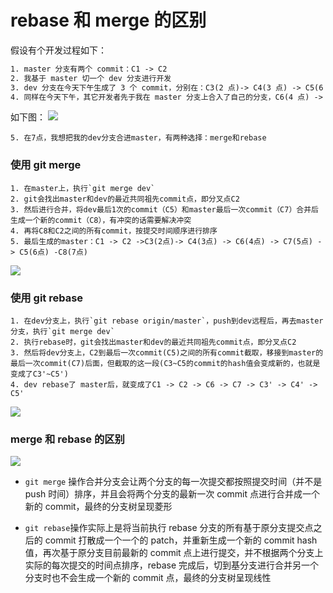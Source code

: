 # rebase 和 merge 的区别
假设有个开发过程如下：
```html
1. master 分支有两个 commit：C1 -> C2
2. 我基于 master 切一个 dev 分支进行开发
3. dev 分支在今天下午生成了 3 个 commit，分别在：C3(2 点)-> C4(3 点) -> C5(6 点)
4. 同样在今天下午，其它开发者先于我在 master 分支上合入了自己的分支，C6(4 点) -> C7(5 点)，所以远程的 master 就变成了 C1 -> C2 -> C6(4 点) -> C7(5 点)
```
如下图：
![](https://chao31.github.io/pics/img/202304061641976.jpg)
```
5. 在7点，我想把我的dev分支合进master，有两种选择：merge和rebase
```

### 使用 git merge
```
1. 在master上，执行`git merge dev`
2. git会找出master和dev的最近共同祖先commit点，即分叉点C2
3. 然后进行合并，将dev最后1次的commit（C5）和master最后一次commit（C7）合并后生成一个新的commit（C8），有冲突的话需要解决冲突
4. 再将C8和C2之间的所有commit，按提交时间顺序进行排序
5. 最后生成的master：C1 -> C2 ->C3(2点)-> C4(3点) -> C6(4点) -> C7(5点) -> C5(6点) -C8(7点)
```
![](./a2.jpg)

### 使用 git rebase
```
1. 在dev分支上，执行`git rebase origin/master`，push到dev远程后，再去master分支，执行`git merge dev`
2. 执行rebase时，git会找出master和dev的最近共同祖先commit点，即分叉点C2
3. 然后将dev分支上，C2到最后一次commit(C5)之间的所有commit截取，移接到master的最后一次commit(C7)后面，但截取的这一段(C3~C5的commit的hash值会变成新的，也就是变成了C3'~C5')
4. dev rebase了 master后，就变成了C1 -> C2 -> C6 -> C7 -> C3' -> C4' -> C5'
```
![](./a3.jpg)

### merge 和 rebase 的区别
![](./a4.jpg)
* `git merge` 操作合并分支会让两个分支的每一次提交都按照提交时间（并不是 push 时间）排序，并且会将两个分支的最新一次 commit 点进行合并成一个新的 commit，最终的分支树呈现菱形

* `git rebase`操作实际上是将当前执行 rebase 分支的所有基于原分支提交点之后的 commit 打散成一个一个的 patch，并重新生成一个新的 commit hash 值，再次基于原分支目前最新的 commit 点上进行提交，并不根据两个分支上实际的每次提交的时间点排序，rebase 完成后，切到基分支进行合并另一个分支时也不会生成一个新的 commit 点，最终的分支树呈现线性


